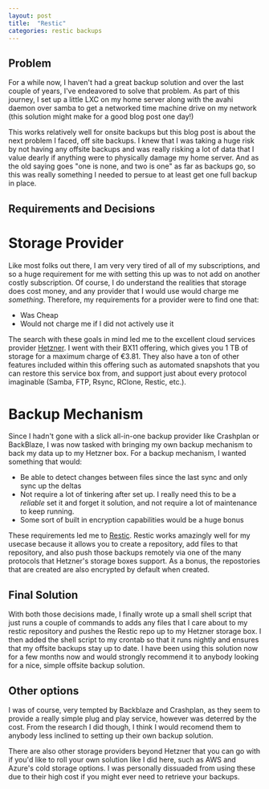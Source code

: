```yaml
---
layout: post
title:  "Restic"
categories: restic backups
---
```


## Problem

For a while now, I haven't had a great backup solution and over the last couple of years, I've endeavored to solve that problem.
As part of this journey, I set up a little LXC on my home server along with the avahi daemon over samba to get a networked time machine drive on my network 
(this solution might make for a good blog post one day!)

This works relatively well for onsite backups but this blog post is about the next problem I faced, off site backups. I knew that I was taking a huge risk by not having any offsite backups
and was really risking a lot of data that I value dearly if anything were to physically damage my home server. And as the old saying goes "one is none, and two is one" as far as backups go,
so this was really something I needed to persue to at least get one full backup in place.


## Requirements and Decisions

# Storage Provider
Like most folks out there, I am very very tired of all of my subscriptions, and so a huge requirement for me with setting this up was to not add on another costly subscription.
Of course, I do understand the realities that storage does cost money, and any provider that I would use would charge me *something*. Therefore, my requirements for a provider were to find one that:
- Was Cheap
- Would not charge me if I did not actively use it


The search with these goals in mind led me to the excellent cloud services provider [Hetzner](https://www.hetzner.com/). I went with their BX11 offering, which gives you
1 TB of storage for a maximum charge of €3.81. They also have a ton of other features included within this offering such as automated snapshots that you can restore this service box from,
and support just about every protocol imaginable (Samba, FTP, Rsync, RClone, Restic, etc.).


# Backup Mechanism
Since I hadn't gone with a slick all-in-one backup provider like Crashplan or BackBlaze, I was now tasked with bringing my own backup mechanism to back my data up to my Hetzner box.
For a backup mechanism, I wanted something that would:
- Be able to detect changes between files since the last sync and only sync up the deltas
- Not require a lot of tinkering after set up. I really need this to be a *reliable* set it and forget it solution, and not require a lot of maintenance to keep running.
- Some sort of built in encryption capabilities would be a huge bonus


These requirements led me to [Restic](https://restic.net/). Restic works amazingly well for my usecase because it allows you to create a repository, add files to that repository, and also push those backups remotely via one of the many protocols that Hetzner's storage boxes support. As a bonus, the repostories that are created are also encrypted by default when created.


## Final Solution
With both those decisions made, I finally wrote up a small shell script that just runs a couple of commands to adds any files that I care about to my restic repository and pushes the Restic repo up to my Hetzner storage box. I then added the shell script to my crontab so that it runs nightly and ensures that my offsite backups stay up to date. I have been using this solution now for a few months now and would strongly recommend it to anybody looking for a nice, simple offsite backup solution.


## Other options
I was of course, very tempted by Backblaze and Crashplan, as they seem to provide a really simple plug and play service, however was deterred by the cost. From the research I did though, I think I would recomend them to anybody less inclined to setting up their own backup solution.


There are also other storage providers beyond Hetzner that you can go with if you'd like to roll your own solution like I did here, such as AWS and Azure's cold storage options. I was personally dissuaded from using these due to their high cost if you might ever need to retrieve your backups.
